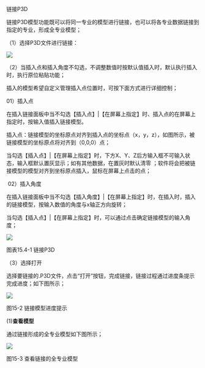  链接P3D
<br/>

链接P3D模型功能既可以将同一专业的模型进行链接，也可以将各专业数据链接到指定的专业，形成全专业模型；

（1）选择P3D文件进行链接：

![](file:///C:\Users\pkpm\AppData\Local\Temp\ksohtml8136\wps204.jpg)

（2）当插入点和插入角度不勾选，不调整数值时按默认值插入时，默认执行插入时，执行原位粘贴功能；

插入的模型希望自定义管理插入点位置时，可按下面方式进行详细控制；

01）插入点

在插入链接面板中当不勾选【插入点】|【在屏幕上指定】时、插入点的在屏幕上指定时，按输入值插入链接模型。

插入点：链接模型的坐标原点对齐到插入点的坐标点（x，y，z），如图所示，被链接模型的坐标原点将对齐到（0,0,0）点；

当勾选【插入点】|【在屏幕上指定】时，下方X、Y、Z后方输入框不可输入状态，输入框默认置灰显示；如有其他数据，在置灰时默认清零 ；软件将会把被链接模型的模型对齐到坐标原点插入，鼠标在屏幕上点击的点；

 02）插入角度

在插入链接面板中当不勾选【插入角度】|【在屏幕上指定】时，在插入时，插入的链接模型，按输入数值的角度与x轴正方向旋转；

当勾选【插入点】|【在屏幕上指定】时，可以通过点击确定链接模型的输入角度；

![](file:///C:\Users\pkpm\AppData\Local\Temp\ksohtml8136\wps205.jpg)

图表15.4-1 链接P3D

（3）选择打开

选择要链接的.P3D文件，点击“打开”按钮，完成链接，链接过程通过进度条提示完成进度；如下图所示；

![](file:///C:\Users\pkpm\AppData\Local\Temp\ksohtml8136\wps206.jpg)

图15\-2 链接模型进度提示

(1)**查看模型**

通过链接形成的全专业模型如下图所示；

![](file:///C:\Users\pkpm\AppData\Local\Temp\ksohtml8136\wps207.jpg)

图15\-3 查看链接的全专业模型
